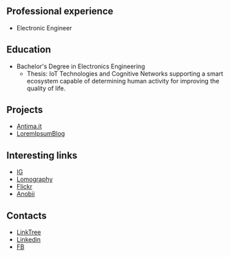 ## Professional experience

- Electronic Engineer

## Education
- Bachelor's Degree in Electronics Engineering
    - Thesis: IoT Technologies and Cognitive Networks supporting a smart ecosystem capable of determining human activity for improving the quality of life.

## Projects
- [Antima.it](https://antima.it/)
- [LoremIpsumBlog](https://theloremipsumblog.wordpress.com/)


## Interesting links
 - [IG](https://www.instagram.com/dean_supertramp/)
 - [Lomography](https://www.lomography.com/homes/deansupertramp)
 - [Flickr](https://www.flickr.com/photos/deansupertramp/)
 - [Anobii](http://www.anobii.com/deandondan/profile)


## Contacts
 - [LinkTree](https://linktr.ee/dean_supertramp)
 - [Linkedin](https://www.linkedin.com/in/andrea-alecce/)
 - [FB](https://www.facebook.com/andrea.d.alecce)
